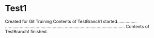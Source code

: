 # Test1
Created for Git Training
Contents of TestBranch1 started................
................................................
.................................................
Contents of TestBranch1 finished.
